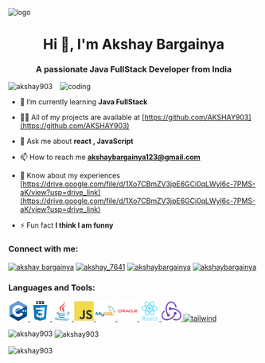 ![logo](https://cdn.fs.teachablecdn.com/wE1cAsKbT8OqwTBnswkw) 
<h1 align="center">Hi 👋, I'm Akshay Bargainya</h1>
<h3 align="center">A passionate Java FullStack Developer from India</h3>

<img align="right" alt="coding" width="400" src="https://user-images.githubusercontent.com/55389276/140866485-8fb1c876-9a8f-4d6a-98dc-08c4981eaf70.gif">

<p align="left"> <img src="https://komarev.com/ghpvc/?username=akshay903&label=Profile%20views&color=0e75b6&style=flat" alt="akshay903" /> </p>

- 🌱 I’m currently learning **Java FullStack**

- 👨‍💻 All of my projects are available at [https://github.com/AKSHAY903](https://github.com/AKSHAY903)

- 💬 Ask me about **react , JavaScript**

- 📫 How to reach me **akshaybargainya123@gmail.com**

- 📄 Know about my experiences [https://drive.google.com/file/d/1Xo7CBmZV3jpE6GCi0qLWyl6c-7PMS-aK/view?usp=drive_link](https://drive.google.com/file/d/1Xo7CBmZV3jpE6GCi0qLWyl6c-7PMS-aK/view?usp=drive_link)

- ⚡ Fun fact **I think I am funny**

<h3 align="left">Connect with me:</h3>
<p align="left">
<a href="https://www.linkedin.com/in/akshaybargainya/" target="blank"><img align="center" src="https://raw.githubusercontent.com/rahuldkjain/github-profile-readme-generator/master/src/images/icons/Social/linked-in-alt.svg" alt="akshay bargainya" height="30" width="40" /></a>
<a href="https://www.instagram.com/akshay_7614/" target="blank"><img align="center" src="https://raw.githubusercontent.com/rahuldkjain/github-profile-readme-generator/master/src/images/icons/Social/instagram.svg" alt="akshay_7641" height="30" width="40" /></a>
<a href="https://leetcode.com/u/akshaybargainya123/" target="blank"><img align="center" src="https://raw.githubusercontent.com/rahuldkjain/github-profile-readme-generator/master/src/images/icons/Social/leet-code.svg" alt="akshaybargainya" height="30" width="40" /></a>
<a href="https://www.geeksforgeeks.org/user/akshaybargainya123/" target="blank"><img align="center" src="https://raw.githubusercontent.com/rahuldkjain/github-profile-readme-generator/master/src/images/icons/Social/geeks-for-geeks.svg" alt="akshaybargainya" height="30" width="40" /></a>
</p>

<h3 align="left">Languages and Tools:</h3>
<p align="left"> <a href="https://www.w3schools.com/cpp/" target="_blank" rel="noreferrer"> <img src="https://raw.githubusercontent.com/devicons/devicon/master/icons/cplusplus/cplusplus-original.svg" alt="cplusplus" width="40" height="40"/> </a> <a href="https://www.w3schools.com/css/" target="_blank" rel="noreferrer"> <img src="https://raw.githubusercontent.com/devicons/devicon/master/icons/css3/css3-original-wordmark.svg" alt="css3" width="40" height="40"/> </a> <a href="https://www.java.com" target="_blank" rel="noreferrer"> <img src="https://raw.githubusercontent.com/devicons/devicon/master/icons/java/java-original.svg" alt="java" width="40" height="40"/> </a> <a href="https://developer.mozilla.org/en-US/docs/Web/JavaScript" target="_blank" rel="noreferrer"> <img src="https://raw.githubusercontent.com/devicons/devicon/master/icons/javascript/javascript-original.svg" alt="javascript" width="40" height="40"/> </a> <a href="https://www.mysql.com/" target="_blank" rel="noreferrer"> <img src="https://raw.githubusercontent.com/devicons/devicon/master/icons/mysql/mysql-original-wordmark.svg" alt="mysql" width="40" height="40"/> </a> <a href="https://www.oracle.com/" target="_blank" rel="noreferrer"> <img src="https://raw.githubusercontent.com/devicons/devicon/master/icons/oracle/oracle-original.svg" alt="oracle" width="40" height="40"/> </a> <a href="https://reactjs.org/" target="_blank" rel="noreferrer"> <img src="https://raw.githubusercontent.com/devicons/devicon/master/icons/react/react-original-wordmark.svg" alt="react" width="40" height="40"/> </a> <a href="https://redux.js.org" target="_blank" rel="noreferrer"> <img src="https://raw.githubusercontent.com/devicons/devicon/master/icons/redux/redux-original.svg" alt="redux" width="40" height="40"/> </a> <a href="https://tailwindcss.com/" target="_blank" rel="noreferrer"> <img src="https://www.vectorlogo.zone/logos/tailwindcss/tailwindcss-icon.svg" alt="tailwind" width="40" height="40"/> </a> </p>

<p><img align="left" src="https://github-readme-stats.vercel.app/api/top-langs?username=akshay903&show_icons=true&locale=en&layout=compact" alt="akshay903" /></p>

<p>&nbsp;<img align="center" src="https://github-readme-stats.vercel.app/api?username=akshay903&show_icons=true&locale=en" alt="akshay903" /></p>

<p><img align="center" src="https://github-readme-streak-stats.herokuapp.com/?user=akshay903&" alt="akshay903" /></p>
